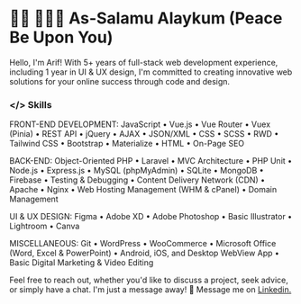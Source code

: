 # 👋🏾 👩🏾‍💻 As-Salamu Alaykum (Peace Be Upon You)
Hello, I'm Arif! With 5+ years of full-stack web development experience, including 1 year in UI & UX design, I'm committed to creating innovative web solutions for your online success through code and design.
 

### **</> Skills**
FRONT-END DEVELOPMENT: JavaScript • Vue.js • Vue Router • Vuex (Pinia) • REST API • jQuery • AJAX • JSON/XML • CSS • SCSS • RWD • Tailwind CSS • Bootstrap • Materialize • HTML • On-Page SEO

BACK-END: Object-Oriented PHP • Laravel • MVC Architecture • PHP Unit • Node.js • Express.js • MySQL (phpMyAdmin) • SQLite • MongoDB • Firebase • Testing & Debugging • Content Delivery Network (CDN) • Apache • Nginx • Web Hosting Management (WHM & cPanel) • Domain Management

UI & UX DESIGN: Figma • Adobe XD • Adobe Photoshop • Basic Illustrator • Lightroom • Canva

MISCELLANEOUS: Git • WordPress • WooCommerce • Microsoft Office (Word, Excel & PowerPoint) • Android, iOS, and Desktop WebView App • Basic Digital Marketing & Video Editing

Feel free to reach out, whether you'd like to discuss a project, seek advice, or simply have a chat. I'm just a message away!
💬 Message me on [Linkedin.](https://www.linkedin.com/in/md-arif-hossain-akash/)
